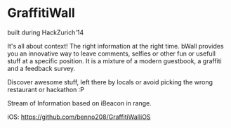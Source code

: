 GraffitiWall
============

built during HackZurich'14


It's all about context! The right information at the right time.
bWall provides you an innovative way to leave comments, selfies or other fun or usefull stuff at a specific position. It is a mixture of a modern guestbook, a graffiti and a feedback survey.

Discover awesome stuff, left there by locals or avoid picking the wrong restaurant or hackathon :P

Stream of Information based on iBeacon in range.

iOS: https://github.com/benno208/GraffitiWalliOS
